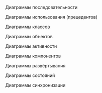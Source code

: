 Диаграммы последовательности

Диаграммы использования (прецедентов)

Диаграммы классов

Диаграммы объектов

Диаграммы активности

Диаграммы компонентов

Диаграммы развёртывания

Диаграммы состояний

Диаграммы синхронизации